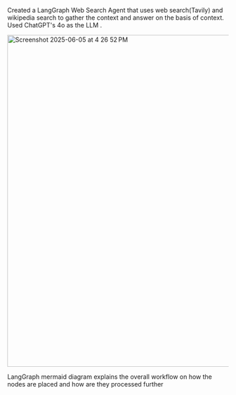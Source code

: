 Created a LangGraph Web Search Agent that uses web search(Tavily) and wikipedia search to gather the context and answer on the basis of context. Used ChatGPT's 4o as the LLM .


  <img width="754" alt="Screenshot 2025-06-05 at 4 26 52 PM" src="https://github.com/user-attachments/assets/cae1b8f6-6455-420e-8270-896dbfbdad5b" />

LangGraph mermaid diagram explains the overall workflow on how the nodes are placed and how are they processed further
